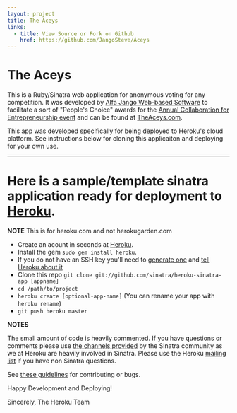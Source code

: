 ```yaml
---
layout: project
title: The Aceys
links:
  - title: View Source or Fork on Github
    href: https://github.com/JangoSteve/Aceys
---
```


# The Aceys

This is a Ruby/Sinatra web application for anonymous voting for any competition. It was developed by [Alfa Jango Web-based Software](http://www.alfajango.com) to facilitate a sort of "People's Choice" awards for the [Annual Collaboration for Entrepreneurship event](http://ace-event.org) and can be found at [TheAceys.com](http://www.theaceys.com).

This app was developed specifically for being deployed to Heroku's cloud
platform. See instructions below for cloning this applicaiton and
deploying for your own use.

--------------------------------------------------------------------

# Here is a sample/template sinatra application ready for deployment to [Heroku](http://heroku.com).

**NOTE** This is for heroku.com and not herokugarden.com

* Create an acount in seconds at [Heroku](http://heroku.com/signup).
* Install the gem `sudo gem install heroku`.
* If you do not have an SSH key
you'll need to [generate
one](http://heroku.com/docs/index.html#_setting_up_ssh_public_keys)
and [tell Heroku about
it](http://heroku.com/docs/index.html#_manage_keys_on_heroku)
* Clone this repo `git clone git://github.com/sinatra/heroku-sinatra-app [appname]`
* `cd /path/to/project`
* `heroku create [optional-app-name]` (You can rename your app with `heroku rename`)
* `git push heroku master`

**NOTES**

The small amount of code is heavily commented. If you have questions
or comments please use [the channels provided](http://www.sinatrarb.com/contributing.html) by the Sinatra community as
we at Heroku are heavily involved in Sinatra.  Please use the Heroku [mailing list](http://groups.google.com/group/heroku) if you
have non Sinatra questions.

See [these guidelines](http://www.sinatrarb.com/contributing.html) for
contributing or bugs.

Happy Development and Deploying!

Sincerely,
The Heroku Team
